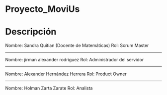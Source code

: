 # Proyecto_MoviUs
# Descripción

Nombre: Sandra Quitian (Docente de Matemáticas)
Rol: Scrum Master
________________________________________________________________________
Nombre: jirman alexander rodriguez
Rol: Administrador del servidor
________________________________________________________________________
Nombre: Alexander Hernández Herrera
Rol: Product Owner
________________________________________________________________________
Nombre: Holman Zarta Zarate
Rol: Analista

